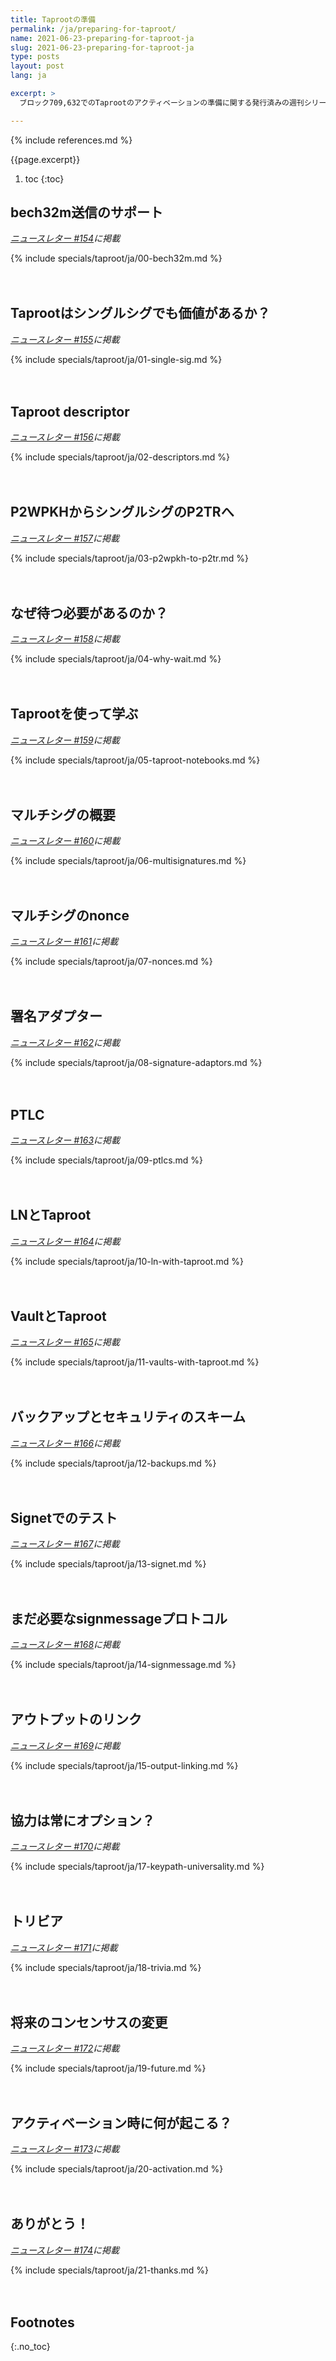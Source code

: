 ```yaml
---
title: Taprootの準備
permalink: /ja/preparing-for-taproot/
name: 2021-06-23-preparing-for-taproot-ja
slug: 2021-06-23-preparing-for-taproot-ja
type: posts
layout: post
lang: ja

excerpt: >
  ブロック709,632でのTaprootのアクティベーションの準備に関する発行済みの週刊シリーズのすべてのコピー。

---
```

<style>
/* put a little extra space between the H2s to maybe help
 * readers understand each of these was originally published independently
 * of the others */
h2:not(:first-of-type) { margin-top: 3em; }
</style>

{% include references.md %}

{{page.excerpt}}

1. toc
{:toc}

## bech32m送信のサポート

*[ニュースレター #154](/ja/newsletters/2021/06/23/#taprootの準備-1-bech32m送信のサポート)に掲載*

{% include specials/taproot/ja/00-bech32m.md %}

## Taprootはシングルシグでも価値があるか？

*[ニュースレター #155](/ja/newsletters/2021/06/30/#taprootの準備-2-taprootはシングルシグでも価値があるか)に掲載*

{% include specials/taproot/ja/01-single-sig.md %}

## Taproot descriptor

*[ニュースレター #156](/ja/newsletters/2021/07/07/#taprootの準備-3-taproot-descriptor)に掲載*

{% include specials/taproot/ja/02-descriptors.md %}

## P2WPKHからシングルシグのP2TRへ

*[ニュースレター #157](/ja/newsletters/2021/07/14/#taprootの準備-4-p2wpkhからシングルシグのp2trへ)に掲載*

{% include specials/taproot/ja/03-p2wpkh-to-p2tr.md %}

## なぜ待つ必要があるのか？

*[ニュースレター #158](/ja/newsletters/2021/07/21/#taprootの準備-5-なぜ待つ必要があるのか)に掲載*

{% include specials/taproot/ja/04-why-wait.md %}

## Taprootを使って学ぶ

*[ニュースレター #159](/ja/newsletters/2021/07/28/#taprootの準備-6-taprootを使って学ぶ)に掲載*

{% include specials/taproot/ja/05-taproot-notebooks.md %}

## マルチシグの概要

*[ニュースレター #160](/ja/newsletters/2021/08/04/#taprootの準備-7-マルチシグ)に掲載*

{% include specials/taproot/ja/06-multisignatures.md %}

## マルチシグのnonce

*[ニュースレター #161](/ja/newsletters/2021/08/11/#taprootの準備-8-マルチシグのnonce)に掲載*

{% include specials/taproot/ja/07-nonces.md %}

## 署名アダプター

*[ニュースレター #162](/ja/newsletters/2021/08/18/#taprootの準備-9-署名アダプター)に掲載*

{% include specials/taproot/ja/08-signature-adaptors.md %}

## PTLC

*[ニュースレター #163](/ja/newsletters/2021/08/25/#taprootの準備-10-ptlc)に掲載*

{% include specials/taproot/ja/09-ptlcs.md %}

## LNとTaproot

*[ニュースレター #164](/ja/newsletters/2021/09/01/#taprootの準備-11-lnとtaproot)に掲載*

{% include specials/taproot/ja/10-ln-with-taproot.md %}

## VaultとTaproot

*[ニュースレター #165](/ja/newsletters/2021/09/08/#taprootの準備-12-vaultとtaproot)に掲載*

{% include specials/taproot/ja/11-vaults-with-taproot.md %}

## バックアップとセキュリティのスキーム

*[ニュースレター #166](/ja/newsletters/2021/09/15/#taprootの準備-13-バックアップとセキュリティのスキーム)に掲載*

{% include specials/taproot/ja/12-backups.md %}

## Signetでのテスト

*[ニュースレター #167](/ja/newsletters/2021/09/22/#taprootの準備-14-signetでのテスト)に掲載*

{% include specials/taproot/ja/13-signet.md %}

## まだ必要なsignmessageプロトコル

*[ニュースレター #168](/ja/newsletters/2021/09/29/#taprootの準備-15-まだ必要なsignmessageプロトコル)に掲載*

{% include specials/taproot/ja/14-signmessage.md %}

## アウトプットのリンク

*[ニュースレター #169](/ja/newsletters/2021/10/06/#taprootの準備-16-アウトプットのリンク)に掲載*

{% include specials/taproot/ja/15-output-linking.md %}

## 協力は常にオプション？

*[ニュースレター #170](/ja/newsletters/2021/10/13/#taprootの準備-17-協力は常にオプション)に掲載*

{% include specials/taproot/ja/17-keypath-universality.md %}

## トリビア

*[ニュースレター #171](/ja/newsletters/2021/10/20/#taprootの準備-18-トリビア)に掲載*

{% include specials/taproot/ja/18-trivia.md %}

## 将来のコンセンサスの変更

*[ニュースレター #172](/ja/newsletters/2021/10/27/#taprootの準備-19-将来のコンセンサスの変更)に掲載*

{% include specials/taproot/ja/19-future.md %}

## アクティベーション時に何が起こる？

*[ニュースレター #173](/ja/newsletters/2021/11/03/#taprootの準備-20-アクティベーション時に何が起こる)に掲載*

{% include specials/taproot/ja/20-activation.md %}

## ありがとう！

*[ニュースレター #174](/ja/newsletters/2021/11/10/#taprootの準備-21-ありがとう)に掲載*

{% include specials/taproot/ja/21-thanks.md %}

## Footnotes
{:.no_toc}